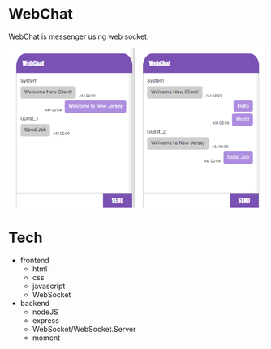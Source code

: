 # WebChat
WebChat is messenger using web socket.

![WebChat](data/webchat-working-capture2.png)

# Tech
* frontend
    * html
    * css
    * javascript
    * WebSocket
* backend
    * nodeJS
    * express
    * WebSocket/WebSocket.Server
    * moment